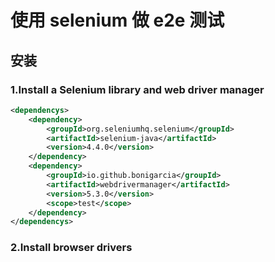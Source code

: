 # 使用 selenium 做 e2e 测试

## 安装

### 1.Install a Selenium library and web driver manager

```xml
<dependencys>
    <dependency>
        <groupId>org.seleniumhq.selenium</groupId>
        <artifactId>selenium-java</artifactId>
        <version>4.4.0</version>
    </dependency>
    <dependency>
        <groupId>io.github.bonigarcia</groupId>
        <artifactId>webdrivermanager</artifactId>
        <version>5.3.0</version>
        <scope>test</scope>
    </dependency>
</dependencys>
```
### 2.Install browser drivers

